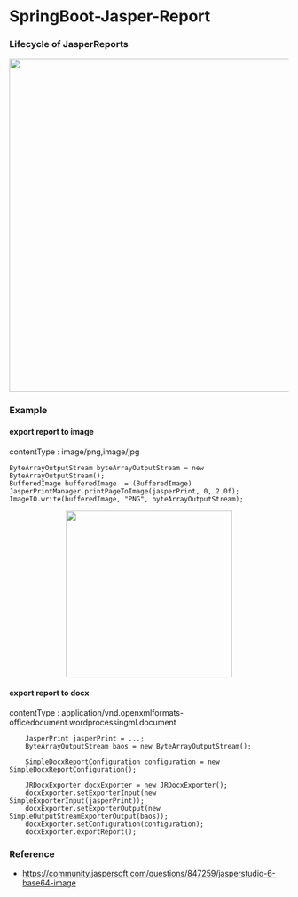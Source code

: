 # SpringBoot-Jasper-Report

### Lifecycle of JasperReports

<p align="center">
  <img src="https://user-images.githubusercontent.com/15135199/95425186-16e39c00-096e-11eb-9d12-17fa2726ce66.png" width="600">
</p>

### Example 

#### export report to image

contentType : image/png,image/jpg

    ByteArrayOutputStream byteArrayOutputStream = new ByteArrayOutputStream();
    BufferedImage bufferedImage  = (BufferedImage) JasperPrintManager.printPageToImage(jasperPrint, 0, 2.0f);
    ImageIO.write(bufferedImage, "PNG", byteArrayOutputStream);   

<p align="center">
  <img src="https://user-images.githubusercontent.com/15135199/95680392-91791980-0c03-11eb-86f6-e1376407d410.png" width="300">
</p>

#### export report to docx

contentType : application/vnd.openxmlformats-officedocument.wordprocessingml.document

		JasperPrint jasperPrint = ...;
		ByteArrayOutputStream baos = new ByteArrayOutputStream(); 
		
		SimpleDocxReportConfiguration configuration = new SimpleDocxReportConfiguration();
		
		JRDocxExporter docxExporter = new JRDocxExporter();
		docxExporter.setExporterInput(new SimpleExporterInput(jasperPrint));
		docxExporter.setExporterOutput(new SimpleOutputStreamExporterOutput(baos));
		docxExporter.setConfiguration(configuration);
		docxExporter.exportReport();

### Reference

- https://community.jaspersoft.com/questions/847259/jasperstudio-6-base64-image
